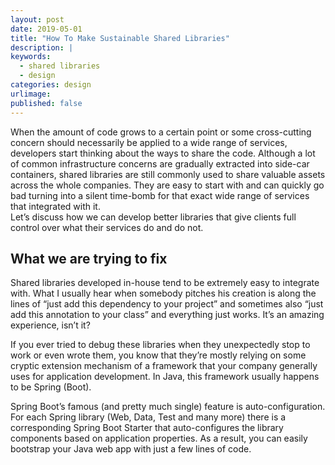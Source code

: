```yaml
---
layout: post
date: 2019-05-01
title: "How To Make Sustainable Shared Libraries"
description: |
keywords:
  - shared libraries
  - design
categories: design
urlimage: 
published: false
---
```


When the amount of code grows to a certain point or some cross-cutting concern should necessarily be applied to a wide range of services, developers start thinking about the ways to share the code. Although a lot of common infrastructure concerns are gradually extracted into side-car containers, shared libraries are still commonly used to share valuable assets across the whole companies. They are easy to start with and can quickly go bad turning into a silent time-bomb for that exact wide range of services that integrated with it.  
Let’s discuss how we can develop better libraries that give clients full control over what their services do and do not.  

<!--more-->

## What we are trying to fix

Shared libraries developed in-house tend to be extremely easy to integrate with. What I usually hear when somebody pitches his creation is along the lines of “just add this dependency to your project” and sometimes also “just add this annotation to your class” and everything just works. It’s an amazing experience, isn’t it?  

If you ever tried to debug these libraries when they unexpectedly stop to work or even wrote them, you know that they’re mostly relying on some cryptic extension mechanism of a framework that your company generally uses for application development. In Java, this framework usually happens to be Spring (Boot).  

Spring Boot’s famous (and pretty much single) feature is auto-configuration. For each Spring library (Web, Data, Test and many more) there is a corresponding Spring Boot Starter that auto-configures the library components based on application properties. As a result, you can easily bootstrap your Java web app with just a few lines of code.  
